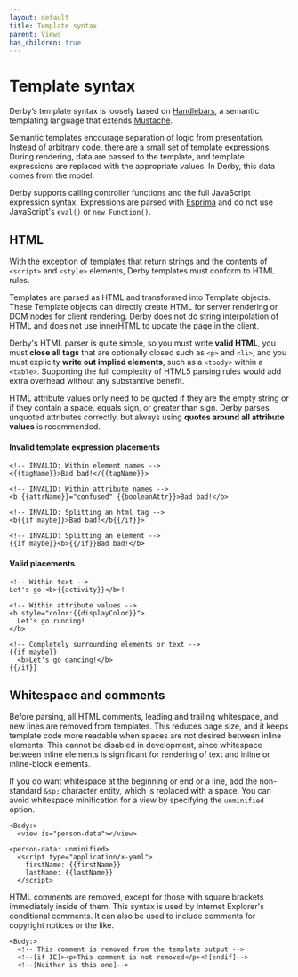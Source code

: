 ```yaml
---
layout: default
title: Template syntax
parent: Views
has_children: true
---
```


# Template syntax

Derby’s template syntax is loosely based on [Handlebars](https://handlebarsjs.com/), a semantic templating language that extends [Mustache](https://mustache.github.io/mustache.5.html).

Semantic templates encourage separation of logic from presentation. Instead of arbitrary code, there are a small set of template expressions. During rendering, data are passed to the template, and template expressions are replaced with the appropriate values. In Derby, this data comes from the model.

Derby supports calling controller functions and the full JavaScript expression syntax. Expressions are parsed with [Esprima](http://esprima.org/) and do not use JavaScript's `eval()` or `new Function()`.

## HTML

With the exception of templates that return strings and the contents of `<script>` and `<style>` elements, Derby templates must conform to HTML rules.

Templates are parsed as HTML and transformed into Template objects. These Template objects can directly create HTML for server rendering or DOM nodes for client rendering. Derby does not do string interpolation of HTML and does not use innerHTML to update the page in the client.

Derby's HTML parser is quite simple, so you must write **valid HTML**, you must **close all tags** that are optionally closed such as `<p>` and `<li>`, and you must explicity **write out implied elements**, such as a `<tbody>` within a `<table>`. Supporting the full complexity of HTML5 parsing rules would add extra overhead without any substantive benefit.

HTML attribute values only need to be quoted if they are the empty string or if they contain a space, equals sign, or greater than sign. Derby parses unquoted attributes correctly, but always using **quotes around all attribute values** is recommended.

#### Invalid template expression placements
```derby
<!-- INVALID: Within element names -->
<{{tagName}}>Bad bad!</{{tagName}}>

<!-- INVALID: Within attribute names -->
<b {{attrName}}="confused" {{booleanAttr}}>Bad bad!</b>

<!-- INVALID: Splitting an html tag -->
<b{{if maybe}}>Bad bad!</b{{/if}}>

<!-- INVALID: Splitting an element -->
{{if maybe}}<b>{{/if}}Bad bad!</b>
```

#### Valid placements
```derby
<!-- Within text -->
Let's go <b>{{activity}}</b>!

<!-- Within attribute values -->
<b style="color:{{displayColor}}">
  Let's go running!
</b>

<!-- Completely surrounding elements or text -->
{{if maybe}}
  <b>Let's go dancing!</b>
{{/if}}
```

## Whitespace and comments

Before parsing, all HTML comments, leading and trailing whitespace, and new lines are removed from templates. This reduces page size, and it keeps template code more readable when spaces are not desired between inline elements. This cannot be disabled in development, since whitespace between inline elements is significant for rendering of text and inline or inline-block elements.

If you do want whitespace at the beginning or end or a line, add the non-standard `&sp;` character entity, which is replaced with a space. You can avoid whitespace minification for a view by specifying the `unminified` option.

```derby
<Body:>
  <view is="person-data"></view>

<person-data: unminified>
  <script type="application/x-yaml">
    firstName: {{firstName}}
    lastName: {{lastName}}
  </script>
```

HTML comments are removed, except for those with square brackets immediately inside of them. This syntax is used by Internet Explorer's conditional comments. It can also be used to include comments for copyright notices or the like.

```derby
<Body:>
  <!-- This comment is removed from the template output -->
  <!--[if IE]><p>This comment is not removed</p><![endif]-->
  <!--[Neither is this one]-->
```
